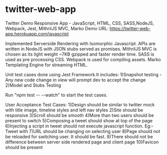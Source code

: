 # twitter-web-app
Twitter Demo Responsive App - JavaScript, HTML, CSS, SASS,NodeJS, Webpack, Jest, MithrilJS MVC, Marko 
Demo URL: https://twitter-web-app.herokuapp.com/javascript

Implemented Serverside Rendering with Isomorphic Javascript.
APIs are written in NodeJS with JSON stubs served as promises.
MithrilJS MVC is chosen as its light weight ~7KB gzipped and faster render time.
SASS is used as pre processing CSS.
Webpack is used for compiling assets.
Marko Templating Engine for streaming HTML.

Unit test cases done using Jest Framework.It includes:
1)Snapshot testing - Any new code change in view will prompt dev to accept the change
2)Model and Stubs Testing 

Run "npm test -- --watch" to start the test cases.

User Acceptance Test Cases:
1)Design should be similar to twitter mock with title image, timeline styles and left nav styles
2)Site should be responsive
3)Scroll should be smooth
4)More than two users should be present to switch
5)Composing a tweet should show at top of the page
6)Injecting a script in tweet should not execute javascript function.
Eg:- Tweet with <script>alert(document.cookie)</script>
7)URL should be changing on selecting user
8)Page should not be reloaded for switching user. It should be fast.
9)There should not be difference between server side rendered page and client page
10)Favicon should be present



